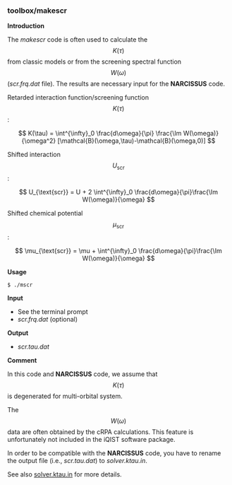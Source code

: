 ### toolbox/makescr

**Introduction**

The *makescr* code is often used to calculate the $$K(\tau)$$ from classic models or from the screening spectral function $$W(\omega)$$ (*scr.frq.dat* file). The results are necessary input for the **NARCISSUS** code. 

Retarded interaction function/screening function $$K(\tau)$$:

$$
K(\tau) = \int^{\infty}_0 \frac{d\omega}{\pi} \frac{\Im W(\omega)}{\omega^2} [\mathcal{B}(\omega,\tau)-\mathcal{B}(\omega,0)]
$$

Shifted interaction $$U_{\text{scr}}$$:

$$
U_{\text{scr}} = U + 2 \int^{\infty}_0 \frac{d\omega}{\pi}\frac{\Im W(\omega)}{\omega}
$$

Shifted chemical potential $$\mu_{\text{scr}}$$:

$$
\mu_{\text{scr}} = \mu +  \int^{\infty}_0 \frac{d\omega}{\pi}\frac{\Im W(\omega)}{\omega}
$$

**Usage**

```
$ ./mscr
```

**Input**

* See the terminal prompt
* *scr.frq.dat* (optional)
 
**Output**

* *scr.tau.dat*

**Comment**

In this code and **NARCISSUS** code, we assume that $$K(\tau)$$ is degenerated for multi-orbital system.

The $$W(\omega)$$ data are often obtained by the cRPA calculations. This feature is unfortunately not included in the iQIST software package.

In order to be compatible with the **NARCISSUS** code, you have to rename the output file (i.e., *scr.tau.dat*) to *solver.ktau.in*.

See also [solver.ktau.in](../ch04/in_ktau.md) for more details.